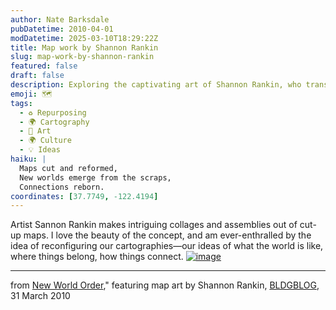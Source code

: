 ```yaml
---
author: Nate Barksdale
pubDatetime: 2010-04-01
modDatetime: 2025-03-10T18:29:22Z
title: Map work by Shannon Rankin
slug: map-work-by-shannon-rankin
featured: false
draft: false
description: Exploring the captivating art of Shannon Rankin, who transforms cut-up maps into thought-provoking collages that challenge our perceptions of geography and connection.
emoji: 🗺️
tags:
  - ♻️ Repurposing
  - 🌍 Cartography
  - 🎨 Art
  - 🌍 Culture
  - 💡 Ideas
haiku: |
  Maps cut and reformed,  
  New worlds emerge from the scraps,  
  Connections reborn.
coordinates: [37.7749, -122.4194]
---
```


Artist Sannon Rankin makes intriguing collages and assemblies out of cut-up maps. I love the beauty of the concept, and am ever-enthralled by the idea of reconfiguring our cartographies—our ideas of what the world is like, where things belong, how things connect. [![image](http://culture-making.com/media/4478271273_23d0edb045_o.jpg)](http://bldgblog.blogspot.com/2010/03/new-world-order.html)

---

from [New World Order](http://bldgblog.blogspot.com/2010/03/new-world-order.html)," featuring map art by Shannon Rankin, [BLDGBLOG](http://bldgblog.blogspot.com/2010/03/new-world-order.html), 31 March 2010
